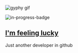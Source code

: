 ![gyphy gif](https://media4.giphy.com/media/l1J9qLeXVFznPKOl2/giphy.gif?cid=bfae7322cb82ac38fee4eb51dab326c181ca15476137a6a0&rid=giphy.gif&ct=g)

![in-progress-badge](https://img.shields.io/badge/IN-PROGRESS-brightgreen)

## [I'm feeling lucky](https://fct5mvs0s5.execute-api.us-east-2.amazonaws.com)

Just another developer in github
